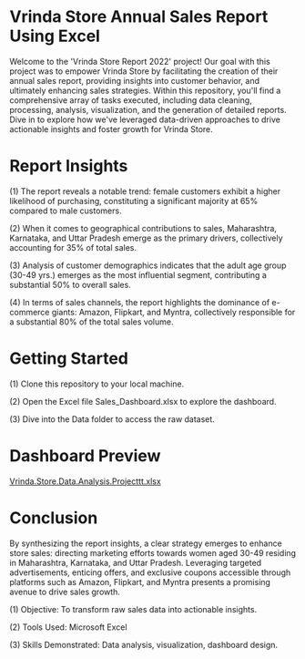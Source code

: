 # Vrinda Store Annual Sales Report Using Excel


Welcome to the 'Vrinda Store Report 2022' project! Our goal with this project was to empower Vrinda Store by facilitating the creation of their annual sales report, providing insights into customer behavior, and ultimately enhancing sales strategies. Within this repository, you'll find a comprehensive array of tasks executed, including data cleaning, processing, analysis, visualization, and the generation of detailed reports. Dive in to explore how we've leveraged data-driven approaches to drive actionable insights and foster growth for Vrinda Store.



# Report Insights

(1) The report reveals a notable trend: female customers exhibit a higher likelihood of purchasing, constituting a significant majority at 65% compared to male customers.

(2) When it comes to geographical contributions to sales, Maharashtra, Karnataka, and Uttar Pradesh emerge as the primary drivers, collectively accounting for 35% of total sales.

(3) Analysis of customer demographics indicates that the adult age group (30-49 yrs.) emerges as the most influential segment, contributing a substantial 50% to overall sales.

(4) In terms of sales channels, the report highlights the dominance of e-commerce giants: Amazon, Flipkart, and Myntra, collectively responsible for a substantial 80% of the total sales volume.







# Getting Started




(1) Clone this repository to your local machine.

(2) Open the Excel file Sales_Dashboard.xlsx to explore the dashboard.

(3) Dive into the Data folder to access the raw dataset.



# Dashboard Preview



[Vrinda.Store.Data.Analysis.Projecttt.xlsx](https://github.com/user-attachments/files/15807271/Vrinda.Store.Data.Analysis.Projecttt.xlsx) 











# Conclusion


By synthesizing the report insights, a clear strategy emerges to enhance store sales: directing marketing efforts towards women aged 30-49 residing in Maharashtra, Karnataka, and Uttar Pradesh. Leveraging targeted advertisements, enticing offers, and exclusive coupons accessible through platforms such as Amazon, Flipkart, and Myntra presents a promising avenue to drive sales growth.


(1) Objective: To transform raw sales data into actionable insights.

(2) Tools Used: Microsoft Excel

(3) Skills Demonstrated: Data analysis, visualization, dashboard design.


